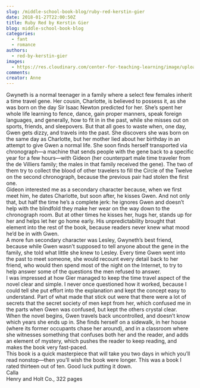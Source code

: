 ```yaml
---
slug: /middle-school-book-blog/ruby-red-kerstin-gier
date: 2018-01-27T22:00:50Z
title: Ruby Red by Kerstin Gier
blog: middle-school-book-blog
categories:
  - fant
  - romance
authors:
  - red-by-kerstin-gier
images:
  - https://res.cloudinary.com/center-for-teaching-learning/image/upload/v1637513093/Ruby-Red-187x300.jpg.jpg
comments:
creator: Anne
---
```


 Gwyneth is a normal teenager in a family where a select few females inherit a time travel gene. Her cousin, Charlotte, is believed to possess it, as she was born on the day Sir Isaac Newton predicted for her. She’s spent her whole life learning to fence, dance, gain proper manners, speak foreign languages, and generally, how to fit in in the past, while she misses out on sports, friends, and sleepovers. But that all goes to waste when, one day, Gwen gets dizzy, and travels into the past. She discovers she was born on the same day as Charlotte, but her mother lied about her birthday in an attempt to give Gwen a normal life. She soon finds herself transported via chronograph—a machine that sends people with the gene back to a specific year for a few hours—with Gideon (her counterpart male time traveler from the de Villiers family; the males in that family received the gene). The two of them try to collect the blood of other travelers to fill the Circle of the Twelve on the second chronograph, because the previous pair had stolen the first one.<br />Gideon interested me as a secondary character because, when we first meet him, he dates Charlotte, but soon after, he kisses Gwen. And not only that, but half the time he’s a complete jerk: he ignores Gwen and doesn’t help with the blindfold they make her wear on the way down to the chronograph room. But at other times he kisses her, hugs her, stands up for her and helps let her go home early. His unpredictability brought that element into the rest of the book, because readers never knew what mood he’d be in with Gwen.<br />A more fun secondary character was Lesley, Gwyneth’s best friend, because while Gwen wasn’t supposed to tell anyone about the gene in the family, she told what little she knew to Lesley. Every time Gwen went into the past to meet someone, she would recount every detail back to her friend, who would then spend most of the night on the Internet, to try to help answer some of the questions the men refused to answer.<br />I was impressed at how Gier managed to keep the time travel aspect of the novel clear and simple. I never once questioned how it worked, because I could tell she put effort into the explanation and kept the concept easy to understand. Part of what made that stick out were that there were a lot of secrets that the secret society of men kept from her, which confused me in the parts when Gwen was confused, but kept the others crystal clear.<br />When the novel begins, Gwen travels back uncontrolled, and doesn’t know which years she ends up in. She finds herself on a sidewalk, in her house (where its former occupants chase her around), and in a classroom where she witnesses something that confuses both her and the reader, and adds an element of mystery, which pushes the reader to keep reading, and makes the book very fast-paced.<br />This book is a quick masterpiece that will take you two days in which you’ll read nonstop—then you’ll wish the book were longer. This was a book I rated thirteen out of ten. Good luck putting it down.<br />Calla<br />Henry and Holt Co., 322 pages
